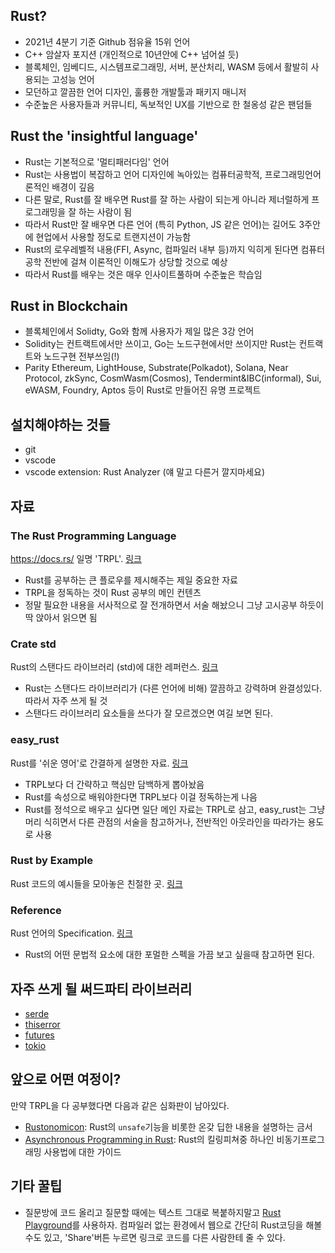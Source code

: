 ## Rust?
- 2021년 4분기 기준 Github 점유율 15위 언어
- C++ 암살자 포지션 (개인적으로 10년안에 C++ 넘어설 듯)
- 블록체인, 임베디드, 시스템프로그래밍, 서버, 분산처리, WASM 등에서 활발히 사용되는 고성능 언어
- 모던하고 깔끔한 언어 디자인, 훌륭한 개발툴과 패키지 매니저
- 수준높은 사용자들과 커뮤니티, 독보적인 UX를 기반으로 한 철옹성 같은 팬덤들

## Rust the 'insightful language'
- Rust는 기본적으로 '멀티패러다임' 언어
- Rust는 사용법이 복잡하고 언어 디자인에 녹아있는 컴퓨터공학적, 프로그래밍언어론적인 배경이 깊음
- 다른 말로, Rust를 잘 배우면 Rust를 잘 하는 사람이 되는게 아니라 제너럴하게 프로그래밍을 잘 하는 사람이 됨
- 따라서 Rust만 잘 배우면 다른 언어 (특히 Python, JS 같은 언어)는 길어도 3주안에 현업에서 사용할 정도로 트랜지션이 가능함
- Rust의 로우레벨적 내용(FFI, Async, 컴파일러 내부 등)까지 익히게 된다면 컴퓨터공학 전반에 걸쳐 이론적인 이해도가 상당할 것으로 예상
- 따라서 Rust를 배우는 것은 매우 인사이트풀하며 수준높은 학습임

## Rust in Blockchain
- 블록체인에서 Solidty, Go와 함께 사용자가 제일 많은 3강 언어
- Solidity는 컨트랙트에서만 쓰이고, Go는 노드구현에서만 쓰이지만 Rust는 컨트랙트와 노드구현 전부쓰임(!)
- Parity Ethereum, LightHouse, Substrate(Polkadot), Solana, Near Protocol, zkSync,
CosmWasm(Cosmos), Tendermint&IBC(informal), Sui, eWASM, Foundry, Aptos 등이 Rust로 만들어진 유명 프로젝트

## 설치해야하는 것들
- git
- vscode
- vscode extension: Rust Analyzer (얘 말고 다른거 깔지마세요)

## 자료

### The Rust Programming Language
https://docs.rs/
일명 'TRPL'. [링크](https://doc.rust-lang.org/book/)
- Rust를 공부하는 큰 플로우를 제시해주는 제일 중요한 자료
- TRPL을 정독하는 것이 Rust 공부의 메인 컨텐츠
- 정말 필요한 내용을 서사적으로 잘 전개하면서 서술 해놨으니 그냥 고시공부 하듯이 딱 앉아서 읽으면 됨

### Crate std
Rust의 스탠다드 라이브러리 (std)에 대한 레퍼런스. [링크](https://doc.rust-lang.org/std/)
- Rust는 스탠다드 라이브러리가 (다른 언어에 비해) 깔끔하고 강력하며 완결성있다. 따라서 자주 쓰게 될 것
- 스탠다드 라이브러리 요소들을 쓰다가 잘 모르겠으면 여길 보면 된다.

### easy_rust
Rust를 '쉬운 영어'로 간결하게 설명한 자료. [링크](https://github.com/Dhghomon/easy_rust)
- TRPL보다 더 간략하고 핵심만 담백하게 뽑아놨음
- Rust를 속성으로 배워야한다면 TRPL보다 이걸 정독하는게 나음
- Rust를 정석으로 배우고 싶다면 일단 메인 자료는 TRPL로 삼고,
easy_rust는 그냥 머리 식히면서 다른 관점의 서술을 참고하거나, 전반적인 아웃라인을 따라가는 용도로 사용

### Rust by Example
Rust 코드의 예시들을 모아놓은 친절한 곳. [링크](https://doc.rust-lang.org/rust-by-example)

### Reference
Rust 언어의 Specification. [링크](https://doc.rust-lang.org/stable/reference/)
- Rust의 어떤 문법적 요소에 대한 포멀한 스펙을 가끔 보고 싶을때 참고하면 된다.

## 자주 쓰게 될 써드파티 라이브러리
- [serde](https://serde.rs/)
- [thiserror](https://docs.rs/thiserror)
- [futures](https://docs.rs/futures)
- [tokio](https://docs.rs/tokio)

## 앞으로 어떤 여정이?
만약 TRPL을 다 공부했다면 다음과 같은 심화판이 남아있다.
- [Rustonomicon](https://doc.rust-lang.org/nomicon/): Rust의 `unsafe`기능을 비롯한 온갖 딥한 내용을 설명하는 금서
- [Asynchronous Programming in Rust](https://rust-lang.github.io/async-book): Rust의 킬링피쳐중 하나인 비동기프로그래밍 사용법에 대한 가이드

## 기타 꿀팁
- 질문방에 코드 올리고 질문할 때에는 텍스트 그대로 복붙하지말고 [Rust Playground](https://play.rust-lang.org/)를 사용하자. 컴파일러 없는 환경에서 웹으로 간단히 Rust코딩을 해볼 수도 있고, 'Share'버튼 누르면 링크로 코드를 다른 사람한테 줄 수 있다.
